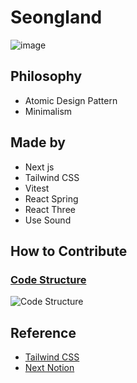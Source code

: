 # Seongland

![image](https://user-images.githubusercontent.com/27716524/153127047-f2b9f817-650b-4b26-8b1f-9d093b7ca7e1.png)

## Philosophy

- Atomic Design Pattern
- Minimalism

## Made by

- Next js
- Tailwind CSS
- Vitest
- React Spring
- React Three
- Use Sound

## How to Contribute

### [Code Structure](https://app.codesee.io/maps/public/69f7dc50-7824-11ec-9a06-254b579c0ec0)

![Code Structure](https://user-images.githubusercontent.com/27716524/153126956-5aab4f44-066a-4666-a147-fedb4d15a238.png)

## Reference

- [Tailwind CSS](https://github.com/tailwindlabs/tailwindcss)
- [Next Notion](https://github.com/transitive-bullshit/nextjs-notion-starter-kit)
